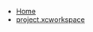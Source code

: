 <!-- docs/_sidebar.md -->
- [Home](/)
- [project.xcworkspace](devassistDocs/Tutorials/ChatViewTutorial/ChatViewTutorial.xcodeproj/project.xcworkspace/)